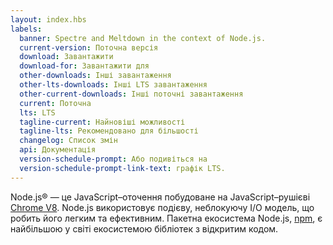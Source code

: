 ```yaml
---
layout: index.hbs
labels:
  banner: Spectre and Meltdown in the context of Node.js.
  current-version: Поточна версія
  download: Завантажити
  download-for: Завантажити для
  other-downloads: Інші завантаження
  other-lts-downloads: Інші LTS завантаження
  other-current-downloads: Інші поточні завантаження
  current: Поточна
  lts: LTS
  tagline-current: Найновіші можливості
  tagline-lts: Рекомендовано для більшості
  changelog: Список змін
  api: Документація
  version-schedule-prompt: Або подивіться на
  version-schedule-prompt-link-text: графік LTS.
---
```


Node.js® — це JavaScript–оточення побудоване на JavaScript–рушієві [Chrome V8](https://developers.google.com/v8/).
Node.js використовує подієву, неблокуючу I/O модель, що робить його легким та ефективним. Пакетна екосистема Node.js, [npm](https://www.npmjs.com/), є найбільшою у світі екосистемою бібліотек з відкритим кодом.
